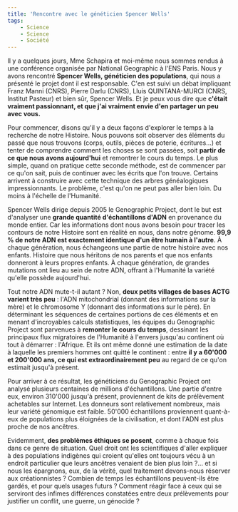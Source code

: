 ```yaml
---
title: 'Rencontre avec le généticien Spencer Wells'
tags:
    - Science
    - Science
    - Société
---
```


Il y a quelques jours, Mme Schapira et moi-même nous sommes rendus à une
conférence organisée par National Geographic à l'ENS Paris. Nous y avons
rencontré **Spencer Wells, généticien des populations**, qui nous a présenté le
projet dont il est responsable. C'en est suivi un débat impliquant Franz Manni
(CNRS), Pierre Darlu (CNRS), Lluis QUINTANA-MURCI (CNRS, Institut Pasteur) et
bien sûr, Spencer Wells. Et je peux vous dire que **c'était vraiment
passionnant, et que j'ai vraiment envie d'en partager un peu avec vous.**

Pour commencer, disons qu'il y a deux façons d'explorer le temps à la recherche
de notre Histoire. Nous pouvons soit observer des éléments du passé que nous
trouvons (corps, outils, pièces de poterie, écritures…) et tenter de comprendre
comment les choses se sont passées, soit **partir de ce que nous avons
aujourd'hui** et remontrer le cours du temps. Le plus simple, quand on pratique
cette seconde méthode, est de commencer par ce qu'on sait, puis de continuer
avec les écrits que l'on trouve. Certains arrivent à construire avec cette
technique des arbres généalogiques impressionnants. Le problème, c'est qu'on ne
peut pas aller bien loin. Du moins à l'échelle de l'Humanité.

Spencer Wells dirige depuis 2005 le Genographic Project, dont le but est
d'analyser une **grande quantité d'échantillons d'ADN** en provenance du monde
entier. Car les informations dont nous avons besoin pour tracer les contours de
notre Histoire sont en réalité en nous, dans notre génome. **99,9 % de notre ADN
est exactement identique d'un être humain à l'autre**. À chaque génération, nous
échangeons une partie de notre histoire avec nos enfants. Histoire que nous
héritons de nos parents et que nos enfants donneront à leurs propres enfants. À
chaque génération, de grandes mutations ont lieu au sein de notre ADN, offrant à
l'Humanité la variété qu'elle possède aujourd'hui.

Tout notre ADN mute-t-il autant&nbsp;? Non, **deux petits villages de bases ACTG
varient très peu**&nbsp;: l'ADN mitochondrial (donnant des informations sur la
mère) et le chromosome Y (donnant des informations sur le père). En déterminant
les séquences de certaines portions de ces éléments et en menant d'incroyables
calculs statistiques, les équipes du Genographic Project sont parvenues à
**remonter le cours du temps**, dessinant les principaux flux migratoires de
l'Humanité à l'envers jusqu'au continent où tout à démarrer&nbsp;: l'Afrique. Et
ils ont même donné une estimation de la date à laquelle les premiers hommes ont
quitté le continent&nbsp;: entre **il y a 60'000 et 200'000 ans, ce qui est
extraordinairement peu** au regard de ce qu'on estimait jusqu'à présent.

Pour arriver à ce résultat, les généticiens du Genographic Project ont analysé
plusieurs centaines de millions d'échantillons. Une partie d'entre eux, environ
310'000 jusqu'à présent, proviennent de kits de prélèvement achetables sur
Internet. Les donneurs sont relativement nombreux, mais leur variété génomique
est faible. 50'000 échantillons proviennent quant-à-eux de populations plus
éloignées de la civilisation, et dont l'ADN est plus proche de nos ancêtres.

Evidemment, **des problèmes éthiques se posent**, comme à chaque fois dans ce
genre de situation. Quel droit ont les scientifiques d'aller expliquer à des
populations indigènes qui croient qu'elles ont toujours vécu à un endroit
particulier que leurs ancêtres venaient de bien plus loin&nbsp;?… et si nous les
épargnons, eux, de la vérité, quel traitement devons-nous réserver aux
créationnistes&nbsp;? Combien de temps les échantillons peuvent-ils être gardés,
et pour quels usages futurs&nbsp;? Comment réagir face à ceux qui se serviront
des infimes différences constatées entre deux prélèvements pour justifier un
conflit, une guerre, un génocide&nbsp;?
